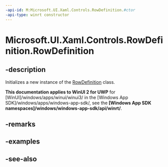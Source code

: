 ```yaml
---
-api-id: M:Microsoft.UI.Xaml.Controls.RowDefinition.#ctor
-api-type: winrt constructor
---
```


<!-- Method syntax
public RowDefinition()
-->

# Microsoft.UI.Xaml.Controls.RowDefinition.RowDefinition

## -description
Initializes a new instance of the [RowDefinition](rowdefinition.md) class.

**This documentation applies to WinUI 2 for UWP** for [WinUI]/windows/apps/winui/winui3/ in the [Windows App SDK]/windows/apps/windows-app-sdk/, see the **[Windows App SDK namespaces]/windows/windows-app-sdk/api/winrt/**.

## -remarks

## -examples

## -see-also
